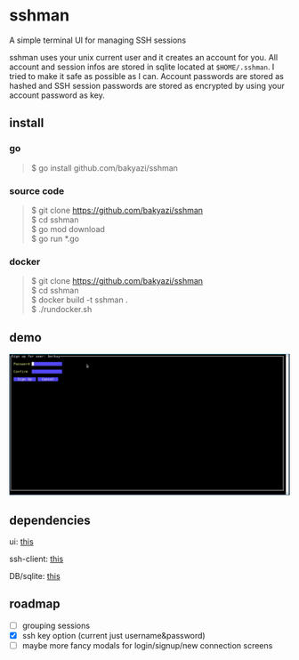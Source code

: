 # sshman

A simple terminal UI for managing SSH sessions

sshman uses your unix current user and it creates an account for you. All account and session infos are stored in sqlite located at `$HOME/.sshman`. I tried to make it safe as possible as I can. Account passwords are stored as hashed and SSH session passwords are stored as encrypted by using your account password as key.

[//]: # (## sign-up screen)

[//]: # (![signup]&#40;assets/signup.png&#41;)

[//]: # (If your username is not found on DB. This screen meets you to assign your password. This password is important because you will be ask for your password to login.)

[//]: # ()
[//]: # ()
[//]: # (## log-in screen)

[//]: # (![login]&#40;assets/login.png&#41;)

[//]: # (When you sign-up successfully or execute sshman again, you will be met by this simple screen and you will be asked for your password.)

[//]: # ()
[//]: # (## main screen)

[//]: # (![main0]&#40;assets/main0.png&#41;)

[//]: # (After succesfull sign-in, you should see main screen. This screen consist of two part `Actions` and `Saved Sessions`. There are 4 actions:)

[//]: # (- **New Connection**: It opens new screen to save SSH connection)

[//]: # (- **Connect**: It makes you choose a session in next section. After choosing a session, you will be immediately connected to remote machine.)

[//]: # (- **Delete**: It makes you choose a session in nextion to delete.)

[//]: # (- **Quit**: no comment :&#41;)

[//]: # ()
[//]: # (## new connection screen)

[//]: # (![newconn]&#40;assets/newconn.png&#41;)

[//]: # ()
[//]: # (## other screenshots)

[//]: # (![main1]&#40;assets/main1.png&#41;)

## install
### go
> $ go install github.com/bakyazi/sshman 

### source code
> $ git clone https://github.com/bakyazi/sshman \
> $ cd sshman \
> $ go mod download \
> $ go run *.go

### docker
> $ git clone https://github.com/bakyazi/sshman \
> $ cd sshman \
> $ docker build -t sshman . \
> $ ./rundocker.sh

## demo
![demo](assets/sshmandemo.gif)

## dependencies
ui: [this](https://github.com/rivo/tview)

ssh-client: [this](github.com/nanobox-io/golang-ssh)

DB/sqlite: [this](https://gorm.io/)

## roadmap
- [ ] grouping sessions
- [X] ssh key option (current just username&password)
- [ ] maybe more fancy modals for login/signup/new connection screens
